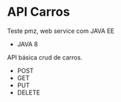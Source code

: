 # API Carros
Teste pmz, web service com JAVA EE

- JAVA 8

API básica crud de carros.
- POST
- GET
- PUT
- DELETE
